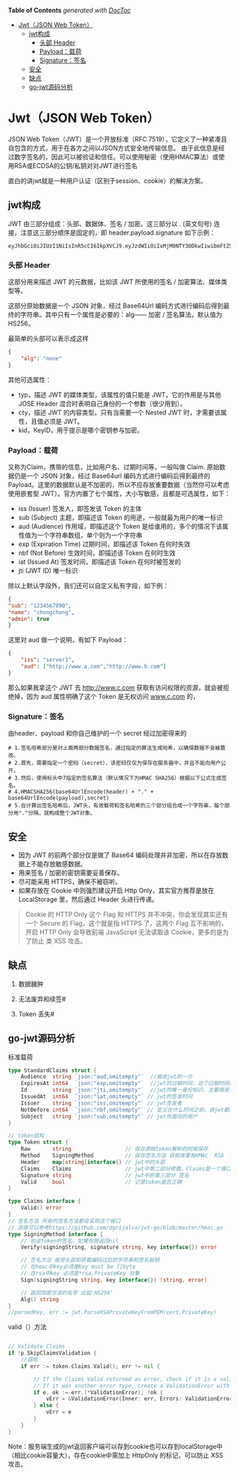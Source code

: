 <!-- START doctoc generated TOC please keep comment here to allow auto update -->
<!-- DON'T EDIT THIS SECTION, INSTEAD RE-RUN doctoc TO UPDATE -->
**Table of Contents**  *generated with [DocToc](https://github.com/thlorenz/doctoc)*

- [Jwt（JSON Web Token）](#jwtjson-web-token)
  - [jwt构成](#jwt%E6%9E%84%E6%88%90)
    - [头部 Header](#%E5%A4%B4%E9%83%A8-header)
    - [Payload：载荷](#payload%E8%BD%BD%E8%8D%B7)
    - [Signature：签名](#signature%E7%AD%BE%E5%90%8D)
  - [安全](#%E5%AE%89%E5%85%A8)
  - [缺点](#%E7%BC%BA%E7%82%B9)
  - [go-jwt源码分析](#go-jwt%E6%BA%90%E7%A0%81%E5%88%86%E6%9E%90)

<!-- END doctoc generated TOC please keep comment here to allow auto update -->

# Jwt（JSON Web Token）
JSON Web Token（JWT）是一个开放标准（RFC 7519），它定义了一种紧凑且自包含的方式，用于在各方之间以JSON方式安全地传输信息。
由于此信息是经过数字签名的，因此可以被验证和信任。可以使用秘密（使用HMAC算法）或使用RSA或ECDSA的公钥/私钥对对JWT进行签名

直白的讲jwt就是一种用户认证（区别于session、cookie）的解决方案。

## jwt构成

JWT 由三部分组成：头部、数据体、签名 / 加密。这三部分以 . (英文句号) 连接，注意这三部分顺序是固定的，即 header.payload.signature 如下示例：

```shell
eyJhbGciOiJIUzI1NiIsInR5cCI6IkpXVCJ9.eyJzdWIiOiIxMjM0NTY3ODkwIiwibmFtZSI6IkpvaG4gRG9lIiwiaWF0IjoxNTE2MjM5MDIyfQ.SflKxwRJSMeKKF2QT4fwpMeJf36POk6yJV_adQssw5c
```

###  头部 Header

这部分用来描述 JWT 的元数据，比如该 JWT 所使用的签名 / 加密算法、媒体类型等。

这部分原始数据是一个 JSON 对象，经过 Base64Url 编码方式进行编码后得到最终的字符串。其中只有一个属性是必要的：alg—— 加密 / 签名算法，默认值为 HS256。

最简单的头部可以表示成这样
```json
{
    "alg": "none"
}
```
其他可选属性：
- typ，描述 JWT 的媒体类型，该属性的值只能是 JWT，它的作用是与其他 JOSE Header 混合时表明自己身份的一个参数（很少用到）。
- cty，描述 JWT 的内容类型。只有当需要一个 Nested JWT 时，才需要该属性，且值必须是 JWT。
- kid，KeyID，用于提示是哪个密钥参与加密。




### Payload：载荷
又称为Claim，携带的信息，比如用户名、过期时间等，一般叫做 Claim.
原始数据仍是一个 JSON 对象，经过 Base64url 编码方式进行编码后得到最终的 Payload。这里的数据默认是不加密的，所以不应存放重要数据（当然你可以考虑使用嵌套型 JWT）。官方内置了七个属性，大小写敏感，且都是可选属性，如下：


- iss (Issuer) 签发人，即签发该 Token 的主体
- sub (Subject) 主题，即描述该 Token 的用途，一般就最为用户的唯一标识
- aud (Audience) 作用域，即描述这个 Token 是给谁用的，多个的情况下该属性值为一个字符串数组，单个则为一个字符串
- exp (Expiration Time) 过期时间，即描述该 Token 在何时失效
- nbf (Not Before) 生效时间，即描述该 Token 在何时生效
- iat (Issued At) 签发时间，即描述该 Token 在何时被签发的
- jti (JWT ID) 唯一标识


除以上默认字段外，我们还可以自定义私有字段，如下例：
```json
{
"sub": "1234567890",
"name": "chongchong",
"admin": true
}

```

这里对 aud 做一个说明，有如下 Payload：
```json
{
    "iss": "server1",
    "aud": ["http://www.a.com","http://www.b.com"]
}
```
那么如果我拿这个 JWT 去 http://www.c.com 获取有访问权限的资源，就会被拒绝掉，因为 aud 属性明确了这个 Token 是无权访问 www.c.com 的，



### Signature：签名
由header、payload 和你自己维护的一个 secret 经过加密得来的
```shell
# 1.签名哈希部分是对上面两部分数据签名，通过指定的算法生成哈希，以确保数据不会被篡改。
# 2.首先，需要指定一个密码（secret），该密码仅仅为保存在服务器中，并且不能向用户公开。
# 3.然后，使用标头中7指定的签名算法（默认情况下为HMAC SHA256）根据以下公式生成签名。
# 4.HMACSHA256(base64UrlEncode(header) + "." + base64UrlEncode(payload),secret)
# 5.在计算出签名哈希后，JWT头，有效载荷和签名哈希的三个部分组合成一个字符串，每个部分用"."分隔，就构成整个JWT对象。
```

## 安全

- 因为 JWT 的前两个部分仅是做了 Base64 编码处理并非加密，所以在存放数据上不能存放敏感数据。
- 用来签名 / 加密的密钥需要妥善保存。
- 尽可能采用 HTTPS，确保不被窃听。
- 如果存放在 Cookie 中则强烈建议开启 Http Only，其实官方推荐是放在 LocalStorage 里，然后通过 Header 头进行传递。

> Cookie 的 HTTP Only 这个 Flag 和 HTTPS 并不冲突，你会发现其实还有一个 Secure 的 Flag，这个就是指 HTTPS 了，这两个 Flag 互不影响的，开启 HTTP Only 会导致前端 JavaScript 无法读取该 Cookie，更多的是为了防止 类 XSS 攻击。


## 缺点
1. 数据臃肿

2. 无法废弃和续签#

3. Token 丢失#

## go-jwt源码分析
标准载荷
```go
type StandardClaims struct {
	Audience  string `json:"aud,omitempty"`  //接收jwt的一方
	ExpiresAt int64  `json:"exp,omitempty"`  //jwt的过期时间，这个过期时间必须要大于签发时间
	Id        string `json:"jti,omitempty"`  //jwt的唯一身份标识，主要用来作为一次性token,从而回避重放攻击。
	IssuedAt  int64  `json:"iat,omitempty"` // jwt的签发时间
	Issuer    string `json:"iss,omitempty"` // jwt签发者
    NotBefore int64  `json:"nbf,omitempty"` // 定义在什么时间之前，该jwt都是不可用的.就是这条token信息生效时间.这个值可以不设置,但是设定后,一定要大于当前Unix UTC,否则token将会延迟生效.
	Subject   string `json:"sub,omitempty"` // jwt所面向的用户
}
```

```go
// token结构
type Token struct {
    Raw       string                 // 保存原始token解析的时候保存
    Method    SigningMethod          // 保存签名方法 目前库里有HMAC  RSA  ECDSA
    Header    map[string]interface{} // jwt中的头部
    Claims    Claims                 // jwt中第二部分荷载，Claims是一个接口
    Signature string                 // jwt中的第三部分 签名
    Valid     bool                   // 记录token是否正确
}

type Claims interface {
    Valid() error
}
// 签名方法 所有的签名方法都会实现这个接口
// 具体可以参考https://github.com/dgrijalva/jwt-go/blob/master/hmac.go
type SigningMethod interface {
    // 验证token的签名，如果有限返回nil
    Verify(signingString, signature string, key interface{}) error

    // 签名方法 接受头部和荷载编码过后的字符串和签名秘钥
    // 在hmac中key必须是Key must be []byte
    // 在rsa中key 必须是*rsa.PrivateKey 对象
    Sign(signingString string, key interface{}) (string, error)

    // 返回加密方法的名字 比如'HS256'
    Alg() string
}
//parsedKey, err := jwt.ParseRSAPrivateKeyFromPEM(cert.PrivateKey)


```

valid（）方法
```go

// Validate Claims
if !p.SkipClaimsValidation {
    //调用
    if err := token.Claims.Valid(); err != nil {

        // If the Claims Valid returned an error, check if it is a validation error,
        // If it was another error type, create a ValidationError with a generic ClaimsInvalid flag set
        if e, ok := err.(*ValidationError); !ok {
            vErr = &ValidationError{Inner: err, Errors: ValidationErrorClaimsInvalid}
        } else {
            vErr = e
        }
    }
}

```

Note：服务端生成的jwt返回客户端可以存到cookie也可以存到localStorage中（相比cookie容量大），存在cookie中需加上 HttpOnly 的标记，可以防止 XSS 攻击。

